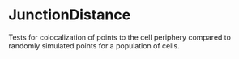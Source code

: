 # JunctionDistance
Tests for colocalization of points to the cell periphery compared to randomly simulated points for a population of cells.
